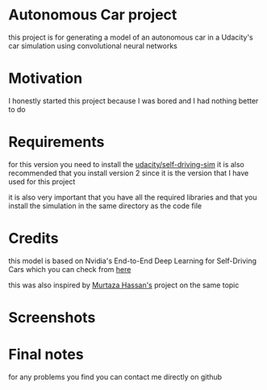 # Autonomous Car project


this project is for generating a model of an autonomous car in a Udacity's car simulation using convolutional neural networks


# Motivation

I honestly started this project because I was bored and I had nothing better to do

# Requirements

for this version you need to install the [udacity/self-driving-sim](https://github.com/udacity/self-driving-car-sim) it is also recommended that you install version 2 since it is the version that I have used for this project

it is also very important that you have all the required libraries and that you install the simulation in the same directory as the code file

# Credits

this model is based on Nvidia's End-to-End Deep Learning for Self-Driving Cars which you can check from [here](https://developer.nvidia.com/blog/deep-learning-self-driving-cars/)

this was also inspired by [Murtaza Hassan's](https://github.com/murtazahassan) project on the same topic

# Screenshots




# Final notes

for any problems you find you can contact me directly on github
